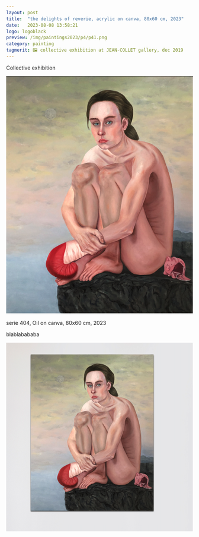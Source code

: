 ```yaml
---
layout: post
title:  "the delights of reverie, acrylic on canva, 80x60 cm, 2023"
date:   2023-08-08 13:58:21
logo: logoblack
preview: /img/paintings2023/p4/p41.png
category: painting
tagmerit: 🖼 collective exhibition at JEAN-COLLET gallery, dec 2019
---
```


Collective exhibition

![Picture 1](/img/paintings2023/p4/p41.png) 


serie 404, Oil on canva, 80x60 cm, 2023

blablabababa

![catalogue](/img/paintings2023/p4/p42.png)


